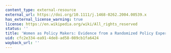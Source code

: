 ```yaml
---
content_type: external-resource
external_url: https://doi.org/10.1111/j.1468-0262.2004.00539.x
has_external_license_warning: true
license: https://en.wikipedia.org/wiki/All_rights_reserved
status: ''
title: 'Women as Policy Makers: Evidence from a Randomized Policy Experiment in India'
uid: cfc2e334-ea91-4de8-ad58-089cb1fa6424
wayback_url: ''
---
```

